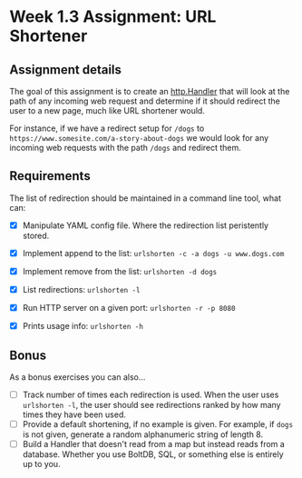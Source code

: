 # Week 1.3 Assignment: URL Shortener

## Assignment details

The goal of this assignment is to create an [http.Handler](https://golang.org/pkg/net/http/#Handler) that will look at the path of any incoming web request and determine if it should redirect the user to a new page, much like URL shortener would.

For instance, if we have a redirect setup for `/dogs` to `https://www.somesite.com/a-story-about-dogs` we would look for any incoming web requests with the path `/dogs` and redirect them.


## Requirements

The list of redirection should be maintained in a command line tool, what can:
- [x] Manipulate YAML config file. Where the redirection list peristently stored.
- [x] Implement append to the list: `urlshorten -c -a dogs -u www.dogs.com` 
- [x] Implement remove from the list: `urlshorten -d dogs`
- [x] List redirections: `urlshorten -l`
- [x] Run HTTP server on a given port: `urlshorten -r -p 8080`
- [x] Prints usage info: `urlshorten -h`


## Bonus

As a bonus exercises you can also...

- [ ] Track number of times each redirection is used. When the user uses `urlshorten -l`, the user should see redirections ranked by how many times they have been used.
- [ ] Provide a default shortening, if no example is given. For example, if `dogs` is not given, generate a random alphanumeric string of length 8.
- [ ] Build a Handler that doesn't read from a map but instead reads from a database. Whether you use BoltDB, SQL, or something else is entirely up to you.